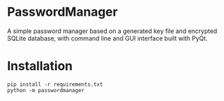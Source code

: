 # PasswordManager
A simple password manager based on a generated key file and encrypted SQLite database, with command line and GUI interface built with PyQt.

# Installation
```
pip install -r requirements.txt
python -m passwordmanager
```
